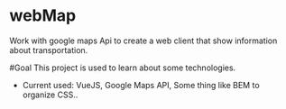 # webMap
Work with google maps Api to create a web client that show information about transportation.

#Goal
This project is used to learn about some technologies. 
 * Current used: VueJS, Google Maps API, Some thing like BEM to organize CSS..
